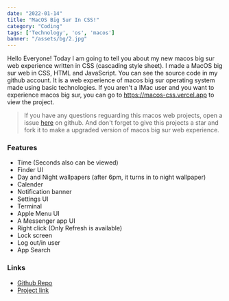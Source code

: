 ```yaml
---
date: "2022-01-14"
title: "MacOS Big Sur In CSS!"
category: "Coding"
tags: ['Technology', 'os', 'macos']
banner: "/assets/bg/2.jpg"
---
```


Hello Everyone! Today I am going to tell you about my new macos big sur web experience written in CSS (cascading style sheet).
I made a MacOS big sur web in CSS, HTML and JavaScript. You can see the source code in my github account.
It is a web experience of macos big sur operating system made using basic technologies. If you aren't a IMac user and you
want to experience macos big sur, you can go to https://macos-css.vercel.app to view the project.

> If you have any questions reguarding this macos web projects, open a issue [here](https://github.com/RedEdge967/MacOS-CSS/issues/new) on github.
> And don't forget to give this projects a star and fork it to make a upgraded version of macos big sur web experience.

### Features
- Time (Seconds also can be viewed)
- Finder UI
- Day and Night wallpapers (after 6pm, it turns in to night wallpaper)
- Calender
- Notification banner
- Settings UI
- Terminal
- Apple Menu UI
- A Messenger app UI
- Right click (Only Refresh is available)
- Lock screen
- Log out/in user
- App Search

### Links
- [Github Repo](https://github.com/RedEdge967/MacOS-CSS)
- [Project link](https://macos-css.vercel.app)
